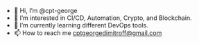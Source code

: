 - 👋 Hi, I’m @cpt-george
- 👀 I’m interested in CI/CD, Automation, Crypto, and Blockchain.
- 🌱 I’m currently learning different DevOps tools.
- 📫 How to reach me cptgeorgedimitroff@gmail.com

<!---
cpt-george/cpt-george is a ✨ special ✨ repository because its `README.md` (this file) appears on your GitHub profile.
You can click the Preview link to take a look at your changes.
--->
